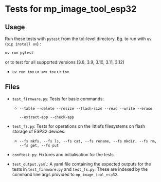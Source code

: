 # Tests for mp_image_tool_esp32

## Usage

Run these tests with `pytest` from the tol-level directory. Eg. to run with `uv` (`pip install uv`) :

```bash
uv run pytest
```

or to test for all supported versions (3.8, 3.9, 3.10, 3.11, 3.12)

- `uv run tox` or `uvx tox` or `tox`

## Files

- `test_firmware.py`: Tests for basic commands:
  - `--table --delete --resize --flash-size --read --write --erase`

    `--extract-app --check-app`

- `test_fs.py`: Tests for operations on the littlefs filesystems on flash
  storage of ESP32 devices:
  - `--fs mkfs, --fs ls, --fs cat, --fs rename, --fs mkdir, --fs rm, --fs get,
    --fs put`

- `conftest.py`: Fixtures and initialisation for the tests.

- `test_output.yaml`: A yaml file containing the expected outputs for the tests
  in `test_firmware.py` and `test_fs.py`. These are indexed by the command line args provided to `mp_image_tool_esp32`.
